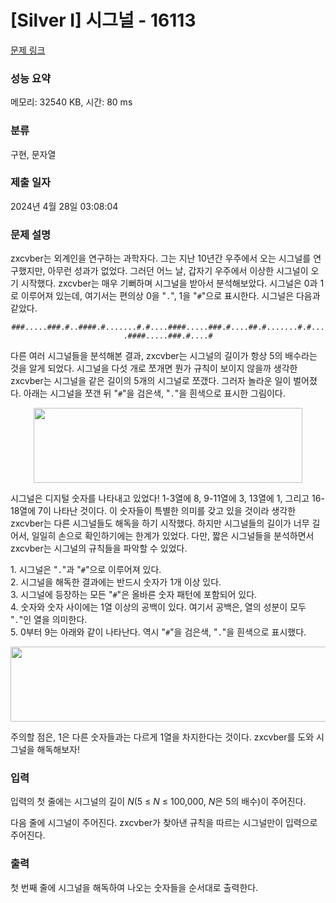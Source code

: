 # [Silver I] 시그널 - 16113 

[문제 링크](https://www.acmicpc.net/problem/16113) 

### 성능 요약

메모리: 32540 KB, 시간: 80 ms

### 분류

구현, 문자열

### 제출 일자

2024년 4월 28일 03:08:04

### 문제 설명

<p>zxcvber는 외계인을 연구하는 과학자다. 그는 지난 10년간 우주에서 오는 시그널를 연구했지만, 아무런 성과가 없었다. 그러던 어느 날, 갑자기 우주에서 이상한 시그널이 오기 시작했다. zxcvber는 매우 기뻐하며 시그널을 받아서 분석해보았다. 시그널은 0과 1로 이루어져 있는데, 여기서는 편의상 0을 "<code>.</code>", 1을 "<code>#</code>"으로 표시한다. 시그널은 다음과 같았다.</p>

<p style="text-align: center;"><code>###.....###.#..####.#.......#.#....####.....###.#....##.#.......#.#....####.....###.#....#</code></p>

<p>다른 여러 시그널들을 분석해본 결과, zxcvber는 시그널의 길이가 항상 5의 배수라는 것을 알게 되었다. 시그널을 다섯 개로 쪼개면 뭔가 규칙이 보이지 않을까 생각한 zxcvber는 시그널을 같은 길이의 5개의 시그널로 쪼갰다. 그러자 놀라운 일이 벌어졌다. 아래는 시그널을 쪼갠 뒤 "<code>#</code>"을 검은색, "<code>.</code>"을 흰색으로 표시한 그림이다.</p>

<p style="text-align: center;"><img alt="" height="120" src="https://upload.acmicpc.net/4a8010ac-92da-4b26-8d97-9c9bce4cf931/-/preview/" width="430"></p>

<p>시그널은 디지털 숫자를 나타내고 있었다! 1-3열에 8, 9-11열에 3, 13열에 1, 그리고 16-18열에 7이 나타난 것이다. 이 숫자들이 특별한 의미를 갖고 있을 것이라 생각한 zxcvber는 다른 시그널들도 해독을 하기 시작했다. 하지만 시그널들의 길이가 너무 길어서, 일일히 손으로 확인하기에는 한계가 있었다. 다만, 짧은 시그널들을 분석하면서 zxcvber는 시그널의 규칙들을 파악할 수 있었다.</p>

<p>1. 시그널은 "<code>.</code>"과 "<code>#</code>"으로 이루어져 있다.<br>
2. 시그널을 해독한 결과에는 반드시 숫자가 1개 이상 있다.<br>
3. 시그널에 등장하는 모든 "<code>#</code>"은 올바른 숫자 패턴에 포함되어 있다.<br>
4. 숫자와 숫자 사이에는 1열 이상의 공백이 있다. 여기서 공백은, 열의 성분이 모두 "<code>.</code>"인 열을 의미한다.<br>
5. 0부터 9는 아래와 같이 나타난다. 역시 "<code>#</code>"을 검은색, "<code>.</code>"을 흰색으로 표시했다.</p>

<p style="text-align: center;"><img alt="" height="120" src="https://upload.acmicpc.net/309fd7f3-22b9-452e-95f6-e3f4828c0f9a/-/preview/" width="870"></p>

<p>주의할 점은, 1은 다른 숫자들과는 다르게 1열을 차지한다는 것이다. zxcvber를 도와 시그널을 해독해보자!</p>

### 입력 

 <p>입력의 첫 줄에는 시그널의 길이 <em>N</em>(5 ≤ <em>N</em> ≤ 100,000, <em>N</em>은 5의 배수)이 주어진다.</p>

<p>다음 줄에 시그널이 주어진다. zxcvber가 찾아낸 규칙을 따르는 시그널만이 입력으로 주어진다.</p>

### 출력 

 <p>첫 번째 줄에 시그널을 해독하여 나오는 숫자들을 순서대로 출력한다.</p>

